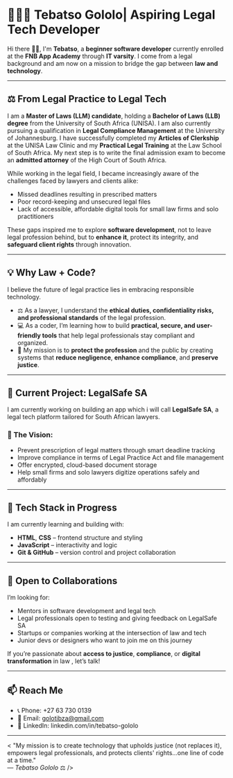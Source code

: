 # 👨🏾‍💻 Tebatso Gololo| Aspiring Legal Tech Developer



Hi there 👋🏾, I'm **Tebatso**, a **beginner software developer** currently enrolled at the **FNB App Academy** through **IT varsity**. I come from a legal background and am now on a mission to bridge the gap between **law and technology**.

---

## ⚖️ From Legal Practice to Legal Tech

I am a **Master of Laws (LLM) candidate**, holding a **Bachelor of Laws (LLB) degree** from the University of South Africa (UNISA). I am also currently pursuing a qualification in **Legal Compliance Management** at the University of Johannesburg. I have successfully completed my **Articles of Clerkship** at the UNISA Law Clinic and my **Practical Legal Training** at the Law School of South Africa. My next step is to write the final admission exam to become an **admitted attorney** of the High Court of South Africa.


While working in the legal field, I became increasingly aware of the challenges faced by lawyers and clients alike:
- Missed deadlines resulting in prescribed matters
- Poor record-keeping and unsecured legal files
- Lack of accessible, affordable digital tools for small law firms and solo practitioners

These gaps inspired me to explore **software development**, not to leave legal profession behind, but to **enhance it**, protect its integrity, and **safeguard client rights** through innovation.

---

## 💡 Why Law + Code?

I believe the future of legal practice lies in embracing responsible technology.

- ⚖️ As a lawyer, I understand the **ethical duties, confidentiality risks, and professional standards** of the legal profession.
- 💻 As a coder, I’m learning how to build **practical, secure, and user-friendly tools** that help legal professionals stay compliant and organized.
- 🚨 My mission is to **protect the profession** and the public by creating systems that **reduce negligence**, **enhance compliance**, and **preserve justice**.

---

## 🚀 Current Project: LegalSafe SA

I am currently working on building an app which i will call **LegalSafe SA**, a legal tech platform tailored for South African lawyers.

### 🎯 The Vision:
- Prevent prescription of legal matters through smart deadline tracking
- Improve compliance in terms of Legal Practice Act and file management
- Offer encrypted, cloud-based document storage
- Help small firms and solo lawyers digitize operations safely and affordably

---

## 🔧 Tech Stack in Progress

I am currently learning and building with:
- **HTML**, **CSS** – frontend structure and styling
- **JavaScript** – interactivity and logic
- **Git & GitHub** – version control and project collaboration
---

## 🤝 Open to Collaborations

I’m looking for:
- Mentors in software development and legal tech
- Legal professionals open to testing and giving feedback on LegalSafe SA
- Startups or companies working at the intersection of law and tech
- Junior devs or designers who want to join me on this journey

If you’re passionate about **access to justice**, **compliance**, or **digital transformation** in law , let’s talk!

---

## 📫 Reach Me

- 📞 Phone: +27 63 730 0139  
- 📧 Email: golotibza@gmail.com  
- 🔗 LinkedIn: linkedin.com/in/tebatso-gololo 

---

< "My mission is to create technology that upholds justice (not replaces it), empowers legal professionals, and protects clients' rights...one line of code at a time."  
 — *Tebatso Gololo* ⚖️ />




